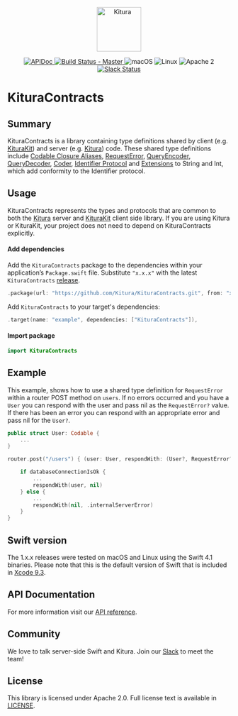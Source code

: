 <p align="center">
<a href="https://www.kitura.io/">
<img src="https://raw.githubusercontent.com/Kitura/Kitura/master/Sources/Kitura/resources/kitura-bird.svg?sanitize=true" height="100" alt="Kitura">
</a>
</p>


<p align="center">
<a href="https://kitura.github.io/KituraContracts/index.html">
<img src="https://img.shields.io/badge/apidoc-KituraContracts-1FBCE4.svg?style=flat" alt="APIDoc">
</a>
<a href="https://travis-ci.org/Kitura/KituraContracts">
<img src="https://travis-ci.org/Kitura/KituraContracts.svg?branch=master" alt="Build Status - Master">
</a>
<img src="https://img.shields.io/badge/os-macOS-green.svg?style=flat" alt="macOS">
<img src="https://img.shields.io/badge/os-linux-green.svg?style=flat" alt="Linux">
<img src="https://img.shields.io/badge/license-Apache2-blue.svg?style=flat" alt="Apache 2">
<a href="http://swift-at-ibm-slack.mybluemix.net/">
<img src="http://swift-at-ibm-slack.mybluemix.net/badge.svg" alt="Slack Status">
</a>
</p>

# KituraContracts

## Summary

KituraContracts is a library containing type definitions shared by client (e.g. [KituraKit](https://kitura.github.io/KituraKit/)) and server (e.g. [Kitura](https://kitura.github.io/Kitura)) code. These shared type definitions include [Codable Closure Aliases](https://kitura.github.io/KituraContracts/Typealiases.html), [RequestError](https://kitura.github.io/KituraContracts/Structs/RequestError.html), [QueryEncoder](https://kitura.github.io/KituraContracts/Classes/QueryEncoder.html), [QueryDecoder](https://kitura.github.io/KituraContracts/Classes/QueryDecoder.html), [Coder](https://kitura.github.io/KituraContracts/Classes/Coder.html), [Identifier Protocol](https://kitura.github.io/KituraContracts/Protocols/Identifier.html#/s:15KituraContracts10IdentifierP5valueSSv) and [Extensions](https://kitura.github.io/KituraContracts/Extensions.html#/s:SS) to String and Int, which add conformity to the Identifier protocol.

## Usage

KituraContracts represents the types and protocols that are common to both the [Kitura](https://github.com/Kitura/Kitura) server and [KituraKit](https://github.com/Kitura/KituraKit) client side library. If you are using Kitura or KituraKit, your project does not need to depend on KituraContracts explicitly.

#### Add dependencies

Add the `KituraContracts` package to the dependencies within your application’s `Package.swift` file. Substitute `"x.x.x"` with the latest `KituraContracts` [release](https://github.com/Kitura/KituraContracts/releases).

```swift
.package(url: "https://github.com/Kitura/KituraContracts.git", from: "x.x.x")
```

Add `KituraContracts` to your target's dependencies:

```swift
.target(name: "example", dependencies: ["KituraContracts"]),
```

#### Import package

```swift
import KituraContracts
```

## Example

This example, shows how to use a shared type definition for `RequestError` within a router POST method on `users`. If no errors occurred and you have a `User` you can respond with the user and pass nil as the `RequestError?` value. If there has been an error you can respond with an appropriate error and pass nil for the `User?`.

````swift
public struct User: Codable {
    ...
}

router.post("/users") { (user: User, respondWith: (User?, RequestError?) -> Void) in

    if databaseConnectionIsOk {
        ...
        respondWith(user, nil)
    } else {
        ...
        respondWith(nil, .internalServerError)
    }
}
````

## Swift version

The 1.x.x releases were tested on macOS and Linux using the Swift 4.1 binaries. Please note that this is the default version of Swift that is included in [Xcode 9.3](https://developer.apple.com/xcode/).

## API Documentation
For more information visit our [API reference](https://kitura.github.io/KituraContracts/index.html).

## Community

We love to talk server-side Swift and Kitura. Join our [Slack](http://swift-at-ibm-slack.mybluemix.net/) to meet the team!

## License

This library is licensed under Apache 2.0. Full license text is available in [LICENSE](https://github.com/Kitura/KituraContracts/blob/master/LICENSE).
